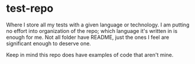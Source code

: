 # test-repo

Where I store all my tests with a given language or technology. I am putting no effort into organization of the repo; which language it's written in is enough for me.
Not all folder have README, just the ones I feel are significant enough to deserve one.

Keep in mind this repo does have examples of code that aren't mine.
